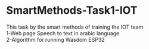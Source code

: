 # SmartMethods-Task1-IOT
This task by the smart methods of training the IOT team <br />
1-Web page Speech to text in arabic language<br />
2-Algorithm for running Wasdom ESP32<br />
